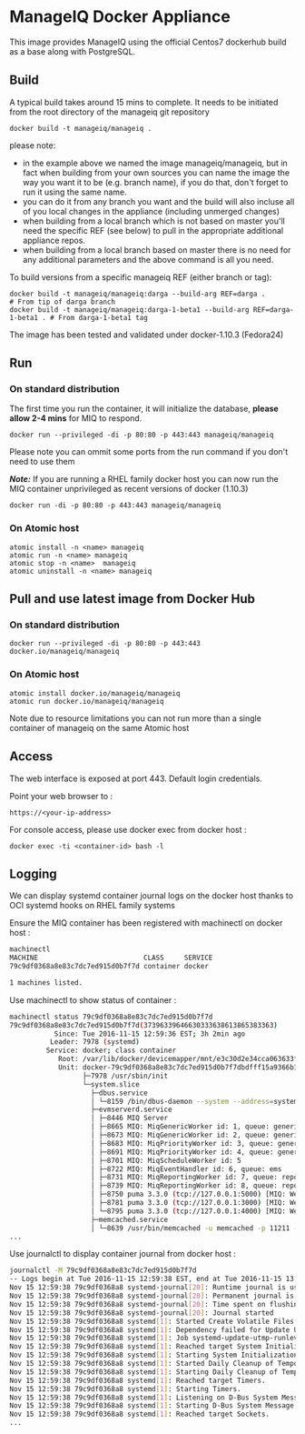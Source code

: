 # ManageIQ Docker Appliance

This image provides ManageIQ using the official Centos7 dockerhub build as a base along with PostgreSQL.

## Build

A typical build takes around 15 mins to complete.
It needs to be initiated from the root directory of the manageiq git repository

```
docker build -t manageiq/manageiq .
```
please note:
- in the example above we named the image manageiq/manageiq, but in fact when building from your own sources you can name the image the way you want it to be (e.g. branch name), if you do that, don't forget to run it using the same name.
- you can do it from any branch you want and the build will also incluse all of you local changes in the appliance (including unmerged changes)
- when building from a local branch which is not based on master you'll need the specific REF (see below) to pull in the appropriate additional appliance repos.
- when building from a local branch based on master there is no need for any additional parameters and the above command is all you need. 

To build versions from a specific manageiq REF (either branch or tag):

```
docker build -t manageiq/manageiq:darga --build-arg REF=darga .                 # From tip of darga branch
docker build -t manageiq/manageiq:darga-1-beta1 --build-arg REF=darga-1-beta1 . # From darga-1-beta1 tag
```


The image has been tested and validated under docker-1.10.3 (Fedora24)


## Run

### On standard distribution

The first time you run the container, it will initialize the database, **please allow 2-4 mins** for MIQ to respond.

```
docker run --privileged -di -p 80:80 -p 443:443 manageiq/manageiq
```
Please note you can ommit some ports from the run command if you don't need to use them

_**Note:**_ If you are running a RHEL family docker host you can now run the MIQ container unprivileged as recent versions of docker (1.10.3)
```
docker run -di -p 80:80 -p 443:443 manageiq/manageiq
```

### On Atomic host

```
atomic install -n <name> manageiq
atomic run -n <name> manageiq
atomic stop -n <name>  manageiq
atomic uninstall -n <name> manageiq
```

## Pull and use latest image from Docker Hub

### On standard distribution
```
docker run --privileged -di -p 80:80 -p 443:443 docker.io/manageiq/manageiq
```

### On Atomic host

```
atomic install docker.io/manageiq/manageiq
atomic run docker.io/manageiq/manageiq
```
Note due to resource limitations you can not run more than a single container of manageiq on the same Atomic host

## Access
The web interface is exposed at port 443. Default login credentials.

Point your web browser to :

```
https://<your-ip-address>
```

For console access, please use docker exec from docker host :
```
docker exec -ti <container-id> bash -l
```

## Logging
We can display systemd container journal logs on the docker host thanks to OCI systemd hooks on RHEL family systems

Ensure the MIQ container has been registered with machinectl on docker host :
```bash
machinectl
MACHINE                          CLASS     SERVICE
79c9df0368a8e83c7dc7ed915d0b7f7d container docker

1 machines listed.
```
Use machinectl to show status of container :
```bash
machinectl status 79c9df0368a8e83c7dc7ed915d0b7f7d
79c9df0368a8e83c7dc7ed915d0b7f7d(37396339646630333638613865383363)
           Since: Tue 2016-11-15 12:59:36 EST; 3h 2min ago
          Leader: 7978 (systemd)
         Service: docker; class container
            Root: /var/lib/docker/devicemapper/mnt/e3c30d2e34cca063633f12d461e56f6b88cb4e155d09cf9da7049739f7db3a51/rootfs
            Unit: docker-79c9df0368a8e83c7dc7ed915d0b7f7dbdfff15a9366b12272110e5331e5c54e.scope
                  ├─7978 /usr/sbin/init
                  └─system.slice
                    ├─dbus.service
                    │ └─8159 /bin/dbus-daemon --system --address=systemd: --nofork --nopidfile --systemd-activation
                    ├─evmserverd.service
                    │ ├─8446 MIQ Server                                                                     
                    │ ├─8665 MIQ: MiqGenericWorker id: 1, queue: generic                                    
                    │ ├─8673 MIQ: MiqGenericWorker id: 2, queue: generic                                    
                    │ ├─8683 MIQ: MiqPriorityWorker id: 3, queue: generic                                   
                    │ ├─8691 MIQ: MiqPriorityWorker id: 4, queue: generic                                   
                    │ ├─8701 MIQ: MiqScheduleWorker id: 5                                                   
                    │ ├─8722 MIQ: MiqEventHandler id: 6, queue: ems                                         
                    │ ├─8731 MIQ: MiqReportingWorker id: 7, queue: reporting                                
                    │ ├─8739 MIQ: MiqReportingWorker id: 8, queue: reporting                                
                    │ ├─8750 puma 3.3.0 (tcp://127.0.0.1:5000) [MIQ: Web Server Worker]                     
                    │ ├─8781 puma 3.3.0 (tcp://127.0.0.1:3000) [MIQ: Web Server Worker]                     
                    │ └─8795 puma 3.3.0 (tcp://127.0.0.1:4000) [MIQ: Web Server Worker]                     
                    ├─memcached.service
                    │ └─8639 /usr/bin/memcached -u memcached -p 11211 -m 64 -c 1024 -l 127.0.0.1 -I 1
...
```
Use journalctl to display container journal from docker host :
```bash
journalctl -M 79c9df0368a8e83c7dc7ed915d0b7f7d
-- Logs begin at Tue 2016-11-15 12:59:38 EST, end at Tue 2016-11-15 13:04:02 EST. --
Nov 15 12:59:38 79c9df0368a8 systemd-journal[20]: Runtime journal is using 4.0M (max allowed 8.0M, trying to leave 9.6M free of 59.9M available → current limit 8.0M).
Nov 15 12:59:38 79c9df0368a8 systemd-journal[20]: Permanent journal is using 8.0M (max allowed 1022.2M, trying to leave 1.4G free of 8.3G available → current limit 1022.2M).
Nov 15 12:59:38 79c9df0368a8 systemd-journal[20]: Time spent on flushing to /var is 1.491ms for 2 entries.
Nov 15 12:59:38 79c9df0368a8 systemd-journal[20]: Journal started
Nov 15 12:59:38 79c9df0368a8 systemd[1]: Started Create Volatile Files and Directories.
Nov 15 12:59:38 79c9df0368a8 systemd[1]: Dependency failed for Update UTMP about System Runlevel Changes.
Nov 15 12:59:38 79c9df0368a8 systemd[1]: Job systemd-update-utmp-runlevel.service/start failed with result 'dependency'.
Nov 15 12:59:38 79c9df0368a8 systemd[1]: Reached target System Initialization.
Nov 15 12:59:38 79c9df0368a8 systemd[1]: Starting System Initialization.
Nov 15 12:59:38 79c9df0368a8 systemd[1]: Started Daily Cleanup of Temporary Directories.
Nov 15 12:59:38 79c9df0368a8 systemd[1]: Starting Daily Cleanup of Temporary Directories.
Nov 15 12:59:38 79c9df0368a8 systemd[1]: Reached target Timers.
Nov 15 12:59:38 79c9df0368a8 systemd[1]: Starting Timers.
Nov 15 12:59:38 79c9df0368a8 systemd[1]: Listening on D-Bus System Message Bus Socket.
Nov 15 12:59:38 79c9df0368a8 systemd[1]: Starting D-Bus System Message Bus Socket.
Nov 15 12:59:38 79c9df0368a8 systemd[1]: Reached target Sockets.
...
```
